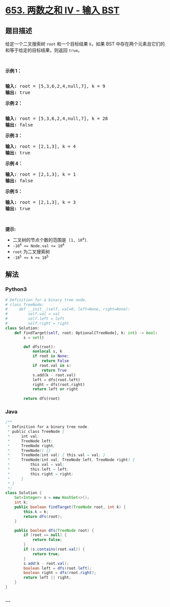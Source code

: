 # [653. 两数之和 IV - 输入 BST](https://leetcode-cn.com/problems/two-sum-iv-input-is-a-bst)



## 题目描述

<!-- 这里写题目描述 -->

<p>给定一个二叉搜索树 <code>root</code> 和一个目标结果 <code>k</code>，如果 BST 中存在两个元素且它们的和等于给定的目标结果，则返回 <code>true</code>。</p>

<p> </p>

<p><strong>示例 1：</strong></p>
<img alt="" src="https://assets.leetcode.com/uploads/2020/09/21/sum_tree_1.jpg" />
<pre>
<strong>输入:</strong> root = [5,3,6,2,4,null,7], k = 9
<strong>输出:</strong> true
</pre>

<p><strong>示例 2：</strong></p>
<img alt="" src="https://assets.leetcode.com/uploads/2020/09/21/sum_tree_2.jpg" />
<pre>
<strong>输入:</strong> root = [5,3,6,2,4,null,7], k = 28
<strong>输出:</strong> false
</pre>

<p><strong>示例 3：</strong></p>

<pre>
<strong>输入:</strong> root = [2,1,3], k = 4
<strong>输出:</strong> true
</pre>

<p><strong>示例 4：</strong></p>

<pre>
<strong>输入:</strong> root = [2,1,3], k = 1
<strong>输出:</strong> false
</pre>

<p><strong>示例 5：</strong></p>

<pre>
<strong>输入:</strong> root = [2,1,3], k = 3
<strong>输出:</strong> true
</pre>

<p> </p>

<p><strong>提示:</strong></p>

<ul>
	<li>二叉树的节点个数的范围是  <code>[1, 10<sup>4</sup>]</code>.</li>
	<li><code>-10<sup>4</sup> <= Node.val <= 10<sup>4</sup></code></li>
	<li><code>root</code> 为二叉搜索树</li>
	<li><code>-10<sup>5</sup> <= k <= 10<sup>5</sup></code></li>
</ul>


## 解法

<!-- 这里可写通用的实现逻辑 -->

<!-- tabs:start -->

### **Python3**

<!-- 这里可写当前语言的特殊实现逻辑 -->

```python
# Definition for a binary tree node.
# class TreeNode:
#     def __init__(self, val=0, left=None, right=None):
#         self.val = val
#         self.left = left
#         self.right = right
class Solution:
    def findTarget(self, root: Optional[TreeNode], k: int) -> bool:
        s = set()

        def dfs(root):
            nonlocal s, k
            if root is None:
                return False
            if root.val in s:
                return True
            s.add(k - root.val)
            left = dfs(root.left)
            right = dfs(root.right)
            return left or right
        
        return dfs(root)
```

### **Java**

<!-- 这里可写当前语言的特殊实现逻辑 -->

```java
/**
 * Definition for a binary tree node.
 * public class TreeNode {
 *     int val;
 *     TreeNode left;
 *     TreeNode right;
 *     TreeNode() {}
 *     TreeNode(int val) { this.val = val; }
 *     TreeNode(int val, TreeNode left, TreeNode right) {
 *         this.val = val;
 *         this.left = left;
 *         this.right = right;
 *     }
 * }
 */
class Solution {
    Set<Integer> s = new HashSet<>();
    int k;
    public boolean findTarget(TreeNode root, int k) {
        this.k = k;
        return dfs(root);
    }

    public boolean dfs(TreeNode root) {
        if (root == null) {
            return false;
        }
        if (s.contains(root.val)) {
            return true;
        }
        s.add(k - root.val);
        boolean left = dfs(root.left);
        boolean right = dfs(root.right);
        return left || right;
    }
}
```

### **...**

```

```

<!-- tabs:end -->
